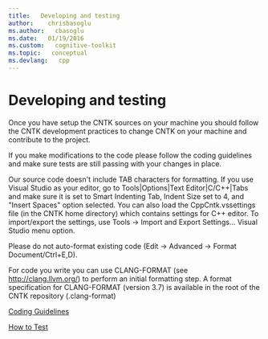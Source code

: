 ```yaml
---
title:   Developing and testing
author:    chrisbasoglu
ms.author:   cbasoglu
ms.date:   01/19/2016
ms.custom:   cognitive-toolkit
ms.topic:   conceptual
ms.devlang:   cpp
---
```


# Developing and testing

Once you have setup the CNTK sources on your machine you should follow the CNTK development practices to change CNTK on your machine and contribute to the project.

If you make modifications to the code please follow the coding guidelines and make sure tests are still passing with your changes in place.

Our source code doesn't include TAB characters for formatting. If you use Visual Studio as your editor, go to Tools|Options|Text Editor|C/C++|Tabs and make sure it is set to Smart Indenting Tab, Indent Size set to 4, and "Insert Spaces" option selected. You can also load the CppCntk.vssettings file (in the CNTK home directory) which contains settings for C++ editor. To import/export the settings, use Tools -> Import and Export Settings... Visual Studio menu option.

Please do not auto-format existing code (Edit -> Advanced -> Format Document/Ctrl+E,D).

For code you write you can use CLANG-FORMAT (see http://clang.llvm.org/) to perform an initial formatting step. A format specification for CLANG-FORMAT (version 3.7) is available in the root of the CNTK repository (.clang-format)

[Coding Guidelines](./Coding-Guidelines.md)

[How to Test](./How-to-Test.md)

